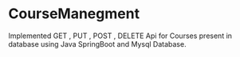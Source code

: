 # CourseManegment

Implemented GET , PUT , POST , DELETE Api for Courses present in database using Java SpringBoot and Mysql Database.
